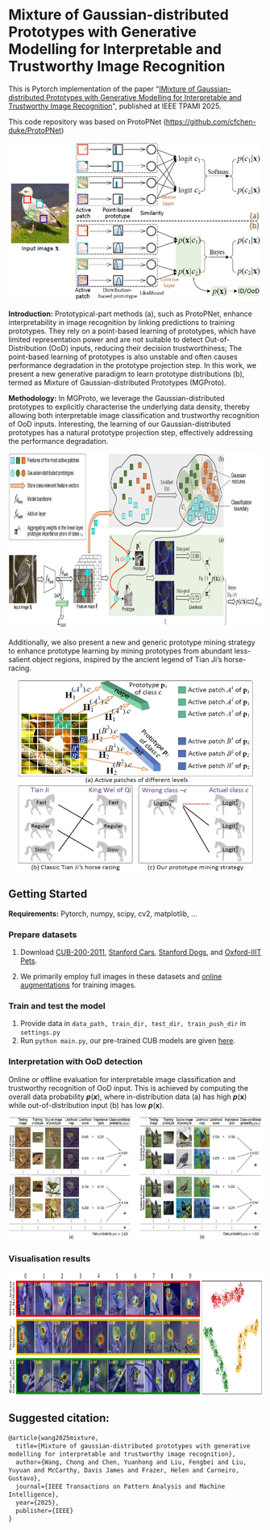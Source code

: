# Mixture of Gaussian-distributed Prototypes with Generative Modelling for Interpretable and Trustworthy Image Recognition

This is Pytorch implementation of the paper "[IMixture of Gaussian-distributed Prototypes with Generative Modelling for Interpretable and Trustworthy Image Recognition](https://ieeexplore.ieee.org/document/10982376)", published at IEEE TPAMI 2025.

This code repository was based on ProtoPNet (https://github.com/cfchen-duke/ProtoPNet)

<div align=center>
<img width="500" height="315" src="https://github.com/cwangrun/MGProto/blob/master/figure/intro.png"/></dev>
</div>

**Introduction:** 
Prototypical-part methods (a), such as ProtoPNet, enhance interpretability in image recognition by linking predictions to training prototypes. 
They rely on a point-based learning of prototypes, which have limited representation power and are not suitable to detect Out-of-Distribution (OoD) inputs, 
reducing their decision trustworthiness; 
The point-based learning of prototypes is also unstable and often causes performance degradation in the prototype projection step. 
In this work, we present a new generative paradigm to learn prototype distributions (b), termed as Mixture of Gaussian-distributed Prototypes (MGProto).

**Methodology:** In MGProto, we leverage the Gaussian-distributed prototypes to explicitly characterise the underlying data density,
thereby allowing both interpretable image classification and trustworthy recognition of OoD inputs. 
Interesting, the learning of our Gaussian-distributed prototypes has a natural prototype projection step, effectively addressing the performance degradation.

<div align=center>
<img width="830" height="350" src="https://github.com/cwangrun/MGProto/blob/master/figure/method.png"/></dev>
</div>

Additionally, we also present a new and generic prototype mining strategy to enhance prototype learning by mining prototypes
from abundant less-salient object regions, inspired by the ancient legend of Tian Ji’s horse-racing.

<div align=center>
<img width="470" height="380" src="https://github.com/cwangrun/MGProto/blob/master/figure/mining.png"/></dev>
</div>



## Getting Started

**Requirements:** Pytorch, numpy, scipy, cv2, matplotlib, ...

### Prepare datasets

1. Download [CUB-200-2011](http://www.vision.caltech.edu/visipedia/CUB-200-2011.html), [Stanford Cars](https://ai.stanford.edu/~jkrause/cars/car_dataset.html), [Stanford Dogs](http://vision.stanford.edu/aditya86/ImageNetDogs/), and [Oxford-IIIT Pets](https://www.robots.ox.ac.uk/~vgg/data/pets/).

4. We primarily employ full images in these datasets and [online augmentations](https://github.com/M-Nauta/ProtoTree/blob/main/util/data.py) for training images.

### Train and test the model

1. Provide data in `data_path, train_dir, test_dir, train_push_dir` in `settings.py`
2. Run `python main.py`, our pre-trained CUB models are given [here]().

### Interpretation with OoD detection

Online or offline evaluation for interpretable image classification and trustworthy recognition of OoD input. 
This is achieved by computing the overall data probability _**p**_(_**x**_), 
where in-distribution data (a) has high _**p**_(**x**) while out-of-distribution input (b) has low _**p**_(**x**).

<div align=center>
<img width="830" height="245" src="https://github.com/cwangrun/MGProto/blob/master/figure/reasoning.png"/></dev>
</div>


### Visualisation results


<div align=center>
<img width="830" height="245" src="https://github.com/cwangrun/MGProto/blob/master/figure/visual.png"/></dev>
</div>



## Suggested citation:

```
@article{wang2025mixture,
  title={Mixture of gaussian-distributed prototypes with generative modelling for interpretable and trustworthy image recognition},
  author={Wang, Chong and Chen, Yuanhong and Liu, Fengbei and Liu, Yuyuan and McCarthy, Davis James and Frazer, Helen and Carneiro, Gustavo},
  journal={IEEE Transactions on Pattern Analysis and Machine Intelligence},
  year={2025},
  publisher={IEEE}
}
```
